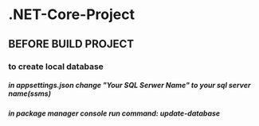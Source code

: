 # .NET-Core-Project
## BEFORE BUILD PROJECT
### to create local database ###
##### in appsettings.json change "Your SQL Serwer Name" to your sql server name(ssms) #####
##### in package manager console run command: update-database #####
